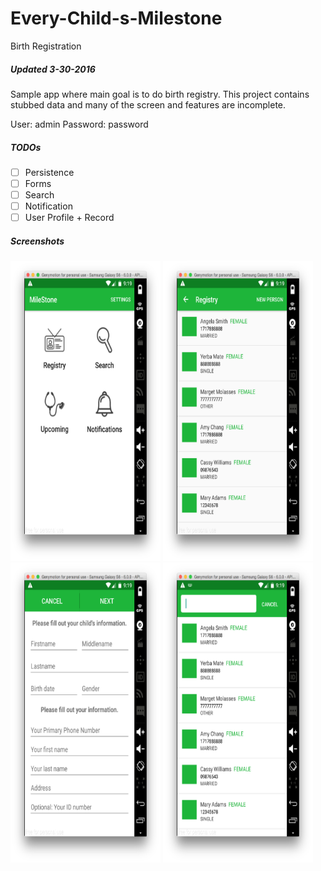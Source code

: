 # Every-Child-s-Milestone
Birth Registration 

##### Updated 3-30-2016

Sample app where main goal is to do birth registry.
This project contains stubbed data and many of the screen and features are incomplete.

User: admin
Password: password



##### TODOs

- [ ] Persistence
- [ ] Forms
- [ ] Search
- [ ] Notification
- [ ] User Profile + Record

##### Screenshots

<img src="https://raw.githubusercontent.com/EllySmore/Every-Child-s-Milestone/master/assets/Screen%20Shot%202016-03-30%20at%2010.45.16%20PM.png" width="240" height="480">
<img src="https://raw.githubusercontent.com/EllySmore/Every-Child-s-Milestone/master/assets/Screen%20Shot%202016-03-30%20at%2010.45.25%20PM.png" width="240" height="480">
<img src="https://raw.githubusercontent.com/EllySmore/Every-Child-s-Milestone/master/assets/Screen%20Shot%202016-03-30%20at%2010.45.30%20PM.png" width="240" height="480">
<img src="https://raw.githubusercontent.com/EllySmore/Every-Child-s-Milestone/master/assets/Screen%20Shot%202016-03-30%20at%2010.45.37%20PM.png" width="240" height="480">

